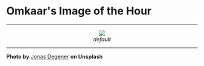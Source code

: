 # Omkaar's Image of the Hour

---

<div align="center">

<a href="https://unsplash.com/photos/mountains-and-water-meet-under-a-hazy-sky-BbRRJzYDGoM">
  <img src="https://images.unsplash.com/photo-1750688650545-d9e2a060dfe8?crop=entropy&cs=tinysrgb&fit=max&fm=jpg&ixid=M3w3NjA2Nzh8MHwxfHJhbmRvbXx8fHx8fHx8fDE3NTM0ODgwMDB8&ixlib=rb-4.1.0&q=80&w=1080" style="max-width:100%; height:auto;">
</a>

<br>
<i>default</i>

</div>

---

**Photo by** [Jonas Degener](https://unsplash.com/@jonasdegener) **on Unsplash**
